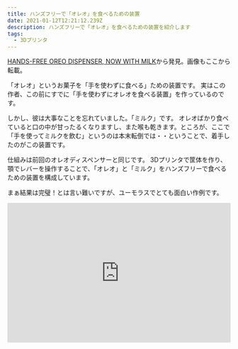 ```yaml
---
title: ハンズフリーで「オレオ」を食べるための装置
date: 2021-01-12T12:21:12.239Z
description: ハンズフリーで「オレオ」を食べるための装置を紹介します
tags:
  - 3Dプリンタ
---
```

[HANDS-FREE OREO DISPENSER, NOW WITH MILK](https://hackaday.com/2020/02/09/hands-free-oreo-dispenser-now-with-milk/)から発見。画像もここから転載。

「オレオ」というお菓子を「手を使わずに食べる」ための装置です。
実はこの作者、この前にすでに「手を使わずにオレオを食べる装置」を作っているのです。

しかし、彼は大事なことを忘れていました。「ミルク」です。
オレオばかり食べていると口の中が甘ったるくなりますし、また喉も乾きます。ところが、ここで「手を使ってミルクを飲む」というのは本末転倒では・・ということで、着手したのがこの装置です。

仕組みは前回のオレオディスペンサーと同じです。
3Dプリンタで筐体を作り、顎でレバーを操作することで、「オレオ」と「ミルク」をハンズフリーで食べるための装置を構成しています。

まぁ結果は完璧！とは言い難いですが、ユーモラスでとても面白い作例です。

<iframe width="100%" height="315" src="https://www.youtube.com/embed/n1PGXWniQDg" frameborder="0" allow="accelerometer; autoplay; clipboard-write; encrypted-media; gyroscope; picture-in-picture" allowfullscreen></iframe>

